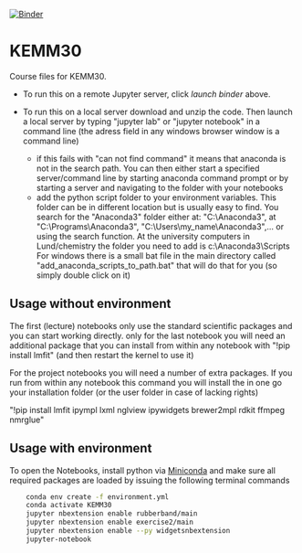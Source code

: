 [![Binder](https://mybinder.org/badge_logo.svg)](https://mybinder.org/v2/gh/luchem/KEMM30.git/master)

# KEMM30

Course files for KEMM30. 

- To run this on a remote Jupyter server, click _launch binder_ above.
- To run this on a local server download and unzip the code. Then launch a local server 
by typing "jupyter lab" or "jupyter notebook" in a command line 
(the adress field in any windows browser window is a command line)

    - if this fails with "can not find command" it means that anaconda is not in the 
    search path. You can then either start a specified server/command line by starting 
    anaconda command prompt or by starting a server and navigating to the folder with your notebooks
    - add the python script folder to your environment variables. This folder can be 
    in different location but is usually easy to find. You search for the "Anaconda3" folder either at: 
    "C:\Anaconda3", at "C:\Programs\Anaconda3", "C:\Users\my_name\Anaconda3",... or using the search function. 
    At the university computers in Lund/chemistry the folder you need to add is c:\Anaconda3\Scripts
    For windows there is a small bat file in the main directory called "add_anaconda_scripts_to_path.bat" that 
    will do that for you (so simply double click on it)
    
## Usage without environment

The first (lecture) notebooks only use the standard scientific packages and you can start working directly. 
only for the last notebook you will need an additional package that you can install from within any notebook
with "!pip install lmfit" (and then restart the kernel to use it)

For the project notebooks you will need a number of extra packages. If you run from within any notebook this 
command you will install the in one go your installation folder (or the user folder in case of lacking rights)

"!pip install lmfit ipympl lxml nglview ipywidgets brewer2mpl rdkit ffmpeg nmrglue"

## Usage with environment

To open the Notebooks, install python via [Miniconda](https://conda.io/miniconda.html) and
make sure all required packages are loaded by issuing the following terminal commands

``` bash
    conda env create -f environment.yml
    conda activate KEMM30
    jupyter nbextension enable rubberband/main
    jupyter nbextension enable exercise2/main
    jupyter nbextension enable --py widgetsnbextension
    jupyter-notebook
```
